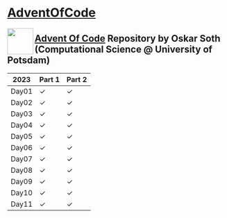 # [AdventOfCode](https://adventofcode.com) #
<a href="url"><img src="https://github.com/osoth/AdventOfCode/assets/115990442/a91eb391-357d-41f6-8a86-90b5685bd3e4" align="left" height="60" width="60" ></a>
## [Advent Of Code](https://adventofcode.com) Repository by Oskar Soth (Computational Science @ University of Potsdam)


|2023 | Part 1 | Part 2 |
|-----|--------|--------|
Day01  |&#10003;|&#10003;|
Day02  |&#10003;|&#10003;|
Day03  |&#10003;|&#10003;|
Day04  |&#10003;|&#10003;|
Day05  |&#10003;|&#10003;|
Day06  |&#10003;|&#10003;|
Day07  |&#10003;|&#10003;|
Day08  |&#10003;|&#10003;|
Day09  |&#10003;|&#10003;|
Day10  |&#10003;|&#10003;|
Day11  |&#10003;|&#10003;|
